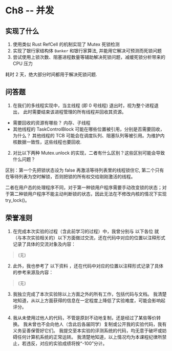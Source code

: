 # Ch8 -- 并发

## 实现了什么

1. 使用类似 Rust RefCell 的机制实现了 Mutex 死锁检测
2. 实现了银行家结构体 `Banker` 和银行家算法, 并能用它解决可预测而死锁问题
3. 尝试使用上锁次数、阻塞进程数量等辅助解决死锁问题，减缓死锁分析带来的 CPU 压力

耗时 2 天，绝大部分时间都用于解决死锁问题.

## 问答题

1. 在我们的多线程实现中，当主线程 (即 0 号线程) 退出时，视为整个进程退出， 此时需要结束该进程管理的所有线程并回收其资源。
  - 需要回收的资源有哪些？
    内存、子线程
  - 其他线程的 TaskControlBlock 可能在哪些位置被引用，分别是否需要回收，为什么？
    其他线程的 TCB 可能会在调度队列、阻塞队列等被引用。为维护内核数据一致性，这些线程也要回收.

2. 对比以下两种 Mutex.unlock 的实现，二者有什么区别？这些区别可能会导致什么问题？

区别：第一个先把锁状态设为 false 再激活等待列表里的线程锁住它, 第二个只有在等待列表为空时解锁，否则把锁的所有权交给刚刚激活的线程。

二者在用户态的处理程序不同，对于第一种锁用户程序需要手动改变锁的状态；对于第二种锁用户程序不能主动判断锁的状态，因此无法在不修改内核的情况下实现 try_lock()。

## 荣誉准则

1. 在完成本次实验的过程（含此前学习的过程）中，我曾分别与 以下各位 就（与本次实验相关的）以下方面做过交流，还在代码中对应的位置以注释形式记录了具体的交流对象及内容：

> (无)

2. 此外，我也参考了 以下资料 ，还在代码中对应的位置以注释形式记录了具体的参考来源及内容：

> (无)

3. 我独立完成了本次实验除以上方面之外的所有工作，包括代码与文档。 我清楚地知道，从以上方面获得的信息在一定程度上降低了实验难度，可能会影响起评分。

4. 我从未使用过他人的代码，不管是原封不动地复制，还是经过了某些等价转换。 我未曾也不会向他人（含此后各届同学）复制或公开我的实验代码，我有义务妥善保管好它们。 我提交至本实验的评测系统的代码，均无意于破坏或妨碍任何计算机系统的正常运转。 我清楚地知道，以上情况均为本课程纪律所禁止，若违反，对应的实验成绩将按“-100”分计。